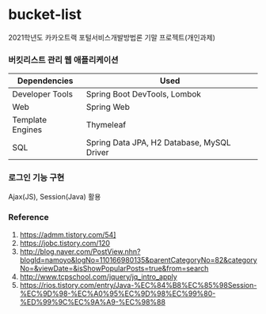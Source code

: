 # bucket-list
2021학년도 카카오트랙 포털서비스개발방법론 기말 프로젝트(개인과제)

### 버킷리스트 관리 웹 애플리케이션
Dependencies | Used
----- | -----
Developer Tools | Spring Boot DevTools, Lombok
Web | Spring Web
Template Engines | Thymeleaf
SQL | Spring Data JPA, H2 Database, MySQL Driver


### 로그인 기능 구현
Ajax(JS), Session(Java) 활용


### Reference
1. https://admm.tistory.com/54]
2. https://jobc.tistory.com/120
3. http://blog.naver.com/PostView.nhn?blogId=namoyo&logNo=110166980135&parentCategoryNo=82&categoryNo=&viewDate=&isShowPopularPosts=true&from=search
4. http://www.tcpschool.com/jquery/jq_intro_apply
5. https://rios.tistory.com/entry/Java-%EC%84%B8%EC%85%98Session-%EC%9D%98-%EC%A0%95%EC%9D%98%EC%99%80-%ED%99%9C%EC%9A%A9-%EC%98%88
